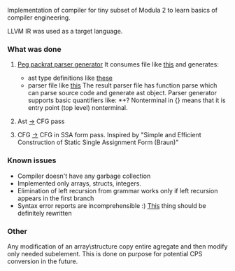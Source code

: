 Implementation of compiler for tiny subset of Modula 2 to learn basics of compiler engineering.

LLVM IR was used as a target language.

### What was done

1. [Peg packrat parser generator](https://en.wikipedia.org/wiki/Packrat_parser)
   It consumes file like [this](https://github.com/n-shevko/modula2/blob/main/modula_2/grammar.txt)
   and generates:
   - ast type definitions like [these](https://github.com/n-shevko/modula2/blob/main/modula_2/RawAst.fs)
   - parser file like [this](https://github.com/n-shevko/modula2/blob/main/modula_2/Parser.fs)
   The result parser file has function parse which can parse source code and generate ast object. 
   Parser generator supports basic quantifiers like: *+?
   Nonterminal in {} means that it is entry point (top level) nonterminal.

2. Ast [->](https://github.com/n-shevko/modula2/blob/main/modula_2/Cfg.fs) CFG pass 
   
3. CFG [->](https://github.com/n-shevko/modula2/blob/main/modula_2/Ssa.fs) CFG in SSA form pass.
   Inspired by "Simple and Efficient Construction of Static Single Assignment Form (Braun)"

### Known issues

- Compiler doesn't have any garbage collection
- Implemented only arrays, structs, integers. 
- Elimination of left recursion from grammar works only if left recursion appears in the first branch
- Syntax error reports are incomprehensible :) [This](https://github.com/n-shevko/modula2/blob/main/parser/ReportSyntaxErrors.fs) thing should be definitely rewritten 

### Other
Any modification of an array\structure copy entire agregate and then modify only needed subelement. 
This is done on purpose for potential CPS conversion in the future.
